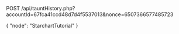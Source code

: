 
POST /api/tauntHistory.php?accountId=67fca41ccd48d7d4f5537013&nonce=6507366577485723


{
    "node": "StarchartTutorial"
}